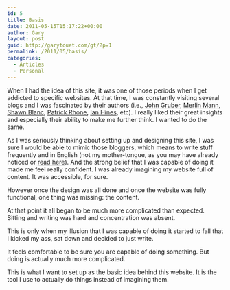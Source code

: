 ```yaml
---
id: 5
title: Basis
date: 2011-05-15T15:17:22+00:00
author: Gary
layout: post
guid: http://garytouet.com/gt/?p=1
permalink: /2011/05/basis/
categories:
  - Articles
  - Personal
---
```

When I had the idea of this site, it was one of those periods when I get addicted to specific websites. At that time, I was constantly visiting several blogs and I was fascinated by their authors (i.e., <a href="http://daringfireball.net/">John Gruber</a>, <a href="http://www.43folders.com/">Merlin Mann</a>, <a href="http://shawnblanc.net/">Shawn Blanc</a>, <a href="http://minimalmac.com/">Patrick Rhone</a>, <a href="http://ianhin.es/blogs/">Ian Hines</a>, etc). I really liked their great insights and especially their ability to make me further think. I wanted to do the same.

As I was seriously thinking about setting up and designing this site, I was sure I would be able to mimic those bloggers, which means to write stuff frequently and in English (not my mother-tongue, as you may have already noticed or <a href="http://garytouet.com/about/">read here</a>). And the strong belief that I was capable of doing it made me feel really confident. I was already imagining my website full of content. It was accessible, for sure.

However once the design was all done and once the website was fully functional, one thing was missing: the content.

At that point it all began to be much more complicated than expected. Sitting and writing was hard and concentration was absent.

This is only when my illusion that I was capable of doing it started to fall that I kicked my ass, sat down and decided to just write.

It feels comfortable to be sure you are capable of doing something. But doing is actually much more complicated.

This is what I want to set up as the basic idea behind this website. It is the tool I use to actually do things instead of imagining them.
